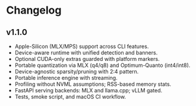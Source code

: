 # Changelog

## v1.1.0

- Apple-Silicon (MLX/MPS) support across CLI features.
- Device-aware runtime with unified detection and banners.
- Optional CUDA-only extras guarded with platform markers.
- Portable quantization via MLX (q4/q8) and Optimum-Quanto (int4/int8).
- Device-agnostic sparsity/pruning with 2:4 pattern.
- Portable inference engine with streaming.
- Profiling without NVML assumptions; RSS-based memory stats.
- FastAPI serving backends: MLX and llama.cpp; vLLM gated.
- Tests, smoke script, and macOS CI workflow.
